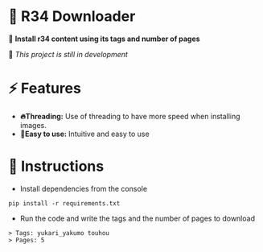 # 🔞 R34 Downloader

📜 **Install r34 content using its tags and number of pages**

🔨 *This project is still in development*

# ⚡ Features

+ **🔥Threading:** Use of threading to have more speed when installing images.
+ **📗Easy to use:** Intuitive and easy to use

# 📖 Instructions

+ Install dependencies from the console
```
pip install -r requirements.txt
```
+ Run the code and write the tags and the number of pages to download
```
> Tags: yukari_yakumo touhou
> Pages: 5
```
